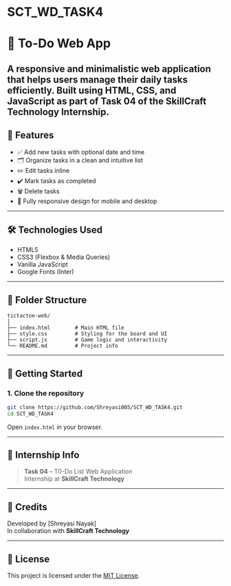 # SCT_WD_TASK4
# 📝 To-Do Web App

A responsive and minimalistic web application that helps users manage their daily tasks efficiently. Built using HTML, CSS, and JavaScript as part of **Task 04** of the SkillCraft Technology Internship.
---

## 🔧 Features

- ✅ Add new tasks with optional date and time
- 🗂 Organize tasks in a clean and intuitive list
- ✏️ Edit tasks inline
- ✔️ Mark tasks as completed
- 🗑 Delete tasks
- 📱 Fully responsive design for mobile and desktop
  
---

## 🛠 Technologies Used

- HTML5
- CSS3 (Flexbox & Media Queries)
- Vanilla JavaScript
- Google Fonts (Inter)

---

## 📁 Folder Structure
```
tictactoe-web/
│
├── index.html        # Main HTML file
├── style.css         # Styling for the board and UI
├── script.js         # Game logic and interactivity
└── README.md         # Project info
```

---
## 🚀 Getting Started

### 1. Clone the repository

```bash
git clone https://github.com/Shreyasi005/SCT_WD_TASK4.git
cd SCT_WD_TASK4
```

Open `index.html` in your browser.

---

## 💼 Internship Info

> **Task 04** – T0-Do List Web Application  
> Internship at **SkillCraft Technology**

---

## 🤝 Credits

Developed by [Shreyasi Nayak]  
In collaboration with **SkillCraft Technology**

---

## 📜 License

This project is licensed under the [MIT License](LICENSE).


